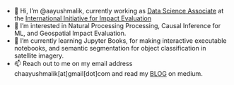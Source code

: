 - 👋 Hi, I’m @aayushmalik, currently working as [Data Science Associate](https://www.3ieimpact.org/about-us/meet-the-team/aayush-malik) at the [International Initiative for Impact Evaluation](http://3ieimpact.org/)
- 👀 I’m interested in Natural Processing Processing, Causal Inference for ML, and Geospatial Impact Evaluation.
- 🌱 I’m currently learning Jupyter Books, for making interactive executable notebooks, and semantic segmentation for object classification in satellite imagery.
- 📫 Reach out to me on my email address chaayushmalik[at]gmail[dot]com and read my [BLOG](https://chaayushmalik.medium.com/) on medium.

